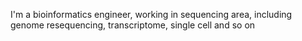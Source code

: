 I'm a bioinformatics engineer, working in sequencing area,  including genome resequencing, transcriptome, single cell and so on 
